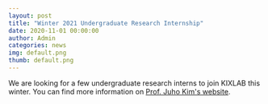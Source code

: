 ```yaml
---
layout: post
title: "Winter 2021 Undergraduate Research Internship"
date: 2020-11-01 00:00:00
author: Admin
categories: news
img: default.png
thumb: default.png
---
```


We are looking for a few undergraduate research interns to join KIXLAB this winter. You can find more information on [Prof. Juho Kim's website](https://juhokim.com/2021-winter-internship-call.html).
